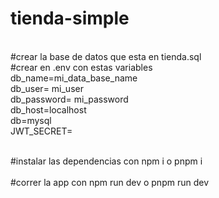 # tienda-simple
<br>
#crear la base de datos que esta en tienda.sql
<br>
#crear en .env con estas variables<br>
  db_name=mi_data_base_name<br>
  db_user= mi_user<br>
  db_password= mi_password<br>
  db_host=localhost<br>
  db=mysql<br>
  JWT_SECRET=<br><br>

#instalar las dependencias con npm i o pnpm i<br>
<br>
#correr la app con npm run dev o pnpm run dev <br>

